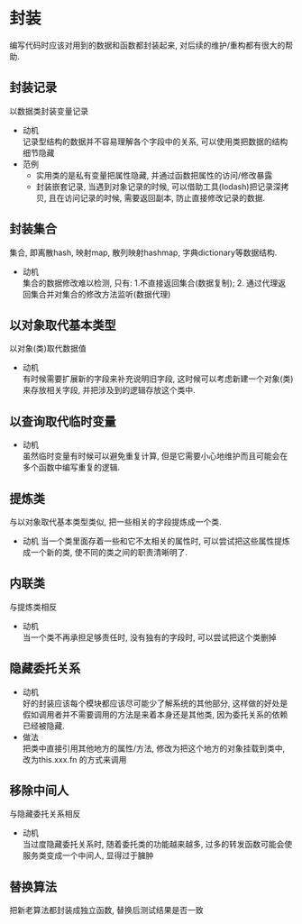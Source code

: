 # 封装
编写代码时应该对用到的数据和函数都封装起来, 对后续的维护/重构都有很大的帮助.

## 封装记录
以数据类封装变量记录
- 动机  
记录型结构的数据并不容易理解各个字段中的关系, 可以使用类把数据的结构细节隐藏
- 范例  
    - 实用类的是私有变量把属性隐藏, 并通过函数把属性的访问/修改暴露
    - 封装嵌套记录, 当遇到对象记录的时候, 可以借助工具(lodash)把记录深拷贝, 且在访问记录的时候, 需要返回副本, 防止直接修改记录的数据.

## 封装集合
集合, 即离散hash, 映射map, 散列映射hashmap, 字典dictionary等数据结构.
- 动机  
集合的数据修改难以检测, 只有: 1.不直接返回集合(数据复制); 2. 通过代理返回集合并对集合的修改方法监听(数据代理)

## 以对象取代基本类型
以对象(类)取代数据值
- 动机  
有时候需要扩展新的字段来补充说明旧字段, 这时候可以考虑新建一个对象(类)来存放相关字段, 并把涉及到的逻辑存放这个类中.

## 以查询取代临时变量
- 动机  
虽然临时变量有时候可以避免重复计算, 但是它需要小心地维护而且可能会在多个函数中编写重复的逻辑. 

## 提炼类
与以对象取代基本类型类似, 把一些相关的字段提炼成一个类.
- 动机
当一个类里面存着一些和它不太相关的属性时, 可以尝试把这些属性提炼成一个新的类, 使不同的类之间的职责清晰明了.

## 内联类
与提炼类相反
- 动机  
当一个类不再承担足够责任时, 没有独有的字段时, 可以尝试把这个类删掉

## 隐藏委托关系
- 动机  
好的封装应该每个模块都应该尽可能少了解系统的其他部分, 这样做的好处是假如调用者并不需要调用的方法是来着本身还是其他类, 因为委托关系的依赖已经被隐藏.
- 做法  
把类中直接引用其他地方的属性/方法, 修改为把这个地方的对象挂载到类中, 改为this.xxx.fn 的方式来调用

## 移除中间人
与隐藏委托关系相反
- 动机  
当过度隐藏委托关系时, 随着委托类的功能越来越多, 过多的转发函数可能会使服务类变成一个中间人, 显得过于臃肿

## 替换算法
把新老算法都封装成独立函数, 替换后测试结果是否一致
